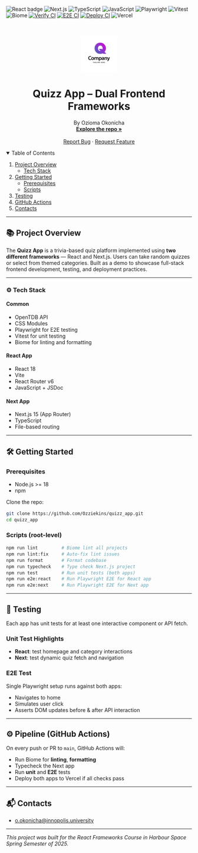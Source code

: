 ![React badge](https://img.shields.io/badge/made%20with-React-blue?style=plastic&logo=react)
![Next.js](https://img.shields.io/badge/made%20with-Next-black?style=plastic&logo=next.js)
![TypeScript](https://img.shields.io/badge/typed%20with-Typescript-blue?style=plastic&logo=typescript)
![JavaScript](https://img.shields.io/badge/written%20in-JavaScript-yellow?style=plastic&logo=javascript)
![Playwright](https://img.shields.io/badge/e2e%20tested-Playwright-green?style=plastic&logo=playwright)
![Vitest](https://img.shields.io/badge/unit%20tested-vitest-purple?style=plastic)
![Biome](https://img.shields.io/badge/linted%20with-Biome-informational?style=plastic)
[![Verify CI](https://github.com/Ozziekins/quizz_app/actions/workflows/verify.yml/badge.svg)](https://github.com/Ozziekins/quizz_app/actions)
[![E2E CI](https://github.com/Ozziekins/quizz_app/actions/workflows/e2e.yml/badge.svg)](https://github.com/Ozziekins/quizz_app/actions)
[![Deploy CI](https://github.com/Ozziekins/quizz_app/actions/workflows/deploy.yml/badge.svg)](https://github.com/Ozziekins/quizz_app/actions)
![Vercel](https://img.shields.io/badge/deployed%20on-Vercel-black?style=plastic&logo=vercel)

<br />

<p align="center">
  <img src="./quizz-app-next/public/quizz_app_logo.png" alt="Logo" width="100">
</p>

<h1 align="center">Quizz App – Dual Frontend Frameworks</h1>

<p align="center">
  By Ozioma Okonicha
  <br />
  <a href="https://github.com/Ozziekins/quizz_app"><strong>Explore the repo »</strong></a>
  <br />
  <br />
  <a href="https://github.com/Ozziekins/quizz_app/issues">Report Bug</a>
  ·
  <a href="https://github.com/Ozziekins/quizz_app/pulls">Request Feature</a>
</p>

<details open="open">
  <summary>Table of Contents</summary>
  <ol>
    <li>
      <a href="#📚-project-overview">Project Overview</a>
      <ul>
        <li><a href="#⚙️-tech-stack">Tech Stack</a></li>
      </ul>
    </li>
    <li>
      <a href="#🛠-getting-started">Getting Started</a>
      <ul>
        <li><a href="#prerequisites">Prerequisites</a></li>
        <li><a href="#scripts">Scripts</a></li>
      </ul>
    </li>
    <li><a href="#🧪-testing">Testing</a></li>
    <li><a href="#⚙️-pipeline-github-actions">GitHub Actions</a></li>
    <li><a href="#📬-contacts">Contacts</a></li>
  </ol>
</details>

---

## 📚 Project Overview

The **Quizz App** is a trivia-based quiz platform implemented using **two different frameworks** — React and Next.js. Users can take random quizzes or select from themed categories. Built as a demo to showcase full-stack frontend development, testing, and deployment practices.

---

### ⚙️ Tech Stack

#### Common
- OpenTDB API
- CSS Modules
- Playwright for E2E testing
- Vitest for unit testing
- Biome for linting and formatting

#### React App
- React 18
- Vite
- React Router v6
- JavaScript + JSDoc

#### Next App
- Next.js 15 (App Router)
- TypeScript
- File-based routing

---

## 🛠 Getting Started

### Prerequisites

- Node.js >= 18
- npm

Clone the repo:
```bash
git clone https://github.com/Ozziekins/quizz_app.git
cd quizz_app
```

### Scripts (root-level)

```bash
npm run lint         # Biome lint all projects
npm run lint:fix     # Auto-fix lint issues
npm run format       # Format codebase
npm run typecheck    # Type check Next.js project
npm run test         # Run unit tests (both apps)
npm run e2e:react    # Run Playwright E2E for React app
npm run e2e:next     # Run Playwright E2E for Next app
```

---

## 🧪 Testing

Each app has unit tests for at least one interactive component or API fetch.

### Unit Test Highlights
- **React**: test homepage and category interactions
- **Next**: test dynamic quiz fetch and navigation

### E2E Test
Single Playwright setup runs against both apps:
- Navigates to home
- Simulates user click
- Asserts DOM updates before & after API interaction

---

## ⚙️ Pipeline (GitHub Actions)

On every push or PR to `main`, GitHub Actions will:

- Run Biome for **linting**, **formatting**
- Typecheck the Next app
- Run **unit** and **E2E** tests
- Deploy both apps to Vercel if all checks pass

---

## 📬 Contacts

- [o.okonicha@innopolis.university](mailto:o.okonicha@innopolis.university)

---

_This project was built for the React Frameworks Course in Harbour Space Spring Semester of 2025._

